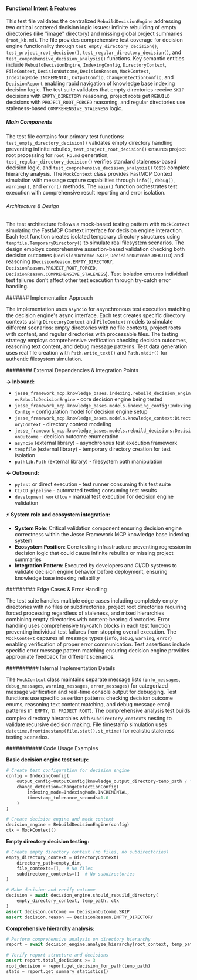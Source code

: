 <!-- CACHE_METADATA_START -->
<!-- Source File: {PROJECT_ROOT}/jesse-framework-mcp/tests/test_centralized_decision_engine.py -->
<!-- Cached On: 2025-07-06T14:33:35.507289 -->
<!-- Source Modified: 2025-07-06T14:30:32.730902 -->
<!-- Cache Version: 1.0 -->
<!-- CACHE_METADATA_END -->

#### Functional Intent & Features

This test file validates the centralized `RebuildDecisionEngine` addressing two critical scattered decision logic issues: infinite rebuilding of empty directories (like "image" directory) and missing global project summaries (`root_kb.md`). The file provides comprehensive test coverage for decision engine functionality through `test_empty_directory_decision()`, `test_project_root_decision()`, `test_regular_directory_decision()`, and `test_comprehensive_decision_analysis()` functions. Key semantic entities include `RebuildDecisionEngine`, `IndexingConfig`, `DirectoryContext`, `FileContext`, `DecisionOutcome`, `DecisionReason`, `MockContext`, `IndexingMode.INCREMENTAL`, `OutputConfig`, `ChangeDetectionConfig`, and `DecisionReport` enabling rapid navigation of knowledge base indexing decision logic. The test suite validates that empty directories receive `SKIP` decisions with `EMPTY_DIRECTORY` reasoning, project roots get `REBUILD` decisions with `PROJECT_ROOT_FORCED` reasoning, and regular directories use staleness-based `COMPREHENSIVE_STALENESS` logic.

##### Main Components

The test file contains four primary test functions: `test_empty_directory_decision()` validates empty directory handling preventing infinite rebuilds, `test_project_root_decision()` ensures project root processing for `root_kb.md` generation, `test_regular_directory_decision()` verifies standard staleness-based decision logic, and `test_comprehensive_decision_analysis()` tests complete hierarchy analysis. The `MockContext` class provides FastMCP Context simulation with message capture capabilities through `info()`, `debug()`, `warning()`, and `error()` methods. The `main()` function orchestrates test execution with comprehensive result reporting and error isolation.

###### Architecture & Design

The test architecture follows a mock-based testing pattern with `MockContext` simulating the FastMCP Context interface for decision engine interaction. Each test function creates isolated temporary directory structures using `tempfile.TemporaryDirectory()` to simulate real filesystem scenarios. The design employs comprehensive assertion-based validation checking both decision outcomes (`DecisionOutcome.SKIP`, `DecisionOutcome.REBUILD`) and reasoning (`DecisionReason.EMPTY_DIRECTORY`, `DecisionReason.PROJECT_ROOT_FORCED`, `DecisionReason.COMPREHENSIVE_STALENESS`). Test isolation ensures individual test failures don't affect other test execution through try-catch error handling.

####### Implementation Approach

The implementation uses `asyncio` for asynchronous test execution matching the decision engine's async interface. Each test creates specific directory contexts using `DirectoryContext` and `FileContext` models to simulate different scenarios: empty directories with no file contexts, project roots with content, and regular directories with processable files. The testing strategy employs comprehensive verification checking decision outcomes, reasoning text content, and debug message patterns. Test data generation uses real file creation with `Path.write_text()` and `Path.mkdir()` for authentic filesystem simulation.

######## External Dependencies & Integration Points

**→ Inbound:**
- `jesse_framework_mcp.knowledge_bases.indexing.rebuild_decision_engine:RebuildDecisionEngine` - core decision engine being tested
- `jesse_framework_mcp.knowledge_bases.models.indexing_config:IndexingConfig` - configuration model for decision engine setup
- `jesse_framework_mcp.knowledge_bases.models.knowledge_context:DirectoryContext` - directory context modeling
- `jesse_framework_mcp.knowledge_bases.models.rebuild_decisions:DecisionOutcome` - decision outcome enumeration
- `asyncio` (external library) - asynchronous test execution framework
- `tempfile` (external library) - temporary directory creation for test isolation
- `pathlib.Path` (external library) - filesystem path manipulation

**← Outbound:**
- `pytest` or direct execution - test runner consuming this test suite
- `CI/CD pipeline` - automated testing consuming test results
- `development workflow` - manual test execution for decision engine validation

**⚡ System role and ecosystem integration:**
- **System Role**: Critical validation component ensuring decision engine correctness within the Jesse Framework MCP knowledge base indexing system
- **Ecosystem Position**: Core testing infrastructure preventing regression in decision logic that could cause infinite rebuilds or missing project summaries
- **Integration Pattern**: Executed by developers and CI/CD systems to validate decision engine behavior before deployment, ensuring knowledge base indexing reliability

######### Edge Cases & Error Handling

The test suite handles multiple edge cases including completely empty directories with no files or subdirectories, project root directories requiring forced processing regardless of staleness, and mixed hierarchies combining empty directories with content-bearing directories. Error handling uses comprehensive try-catch blocks in each test function preventing individual test failures from stopping overall execution. The `MockContext` captures all message types (`info`, `debug`, `warning`, `error`) enabling verification of proper error communication. Test assertions include specific error message pattern matching ensuring decision engine provides appropriate feedback for different scenarios.

########## Internal Implementation Details

The `MockContext` class maintains separate message lists (`info_messages`, `debug_messages`, `warning_messages`, `error_messages`) for categorized message verification and real-time console output for debugging. Test functions use specific assertion patterns checking decision outcome enums, reasoning text content matching, and debug message emoji patterns (`📁 EMPTY`, `🏗️ PROJECT ROOT`). The comprehensive analysis test builds complex directory hierarchies with `subdirectory_contexts` nesting to validate recursive decision making. File timestamp simulation uses `datetime.fromtimestamp(file.stat().st_mtime)` for realistic staleness testing scenarios.

########### Code Usage Examples

**Basic decision engine test setup:**
```python
# Create test configuration for decision engine
config = IndexingConfig(
    output_config=OutputConfig(knowledge_output_directory=temp_path / ".knowledge"),
    change_detection=ChangeDetectionConfig(
        indexing_mode=IndexingMode.INCREMENTAL,
        timestamp_tolerance_seconds=1.0
    )
)

# Create decision engine and mock context
decision_engine = RebuildDecisionEngine(config)
ctx = MockContext()
```

**Empty directory decision testing:**
```python
# Create empty directory context (no files, no subdirectories)
empty_directory_context = DirectoryContext(
    directory_path=empty_dir,
    file_contexts=[],  # No files
    subdirectory_contexts=[]  # No subdirectories
)

# Make decision and verify outcome
decision = await decision_engine.should_rebuild_directory(
    empty_directory_context, temp_path, ctx
)
assert decision.outcome == DecisionOutcome.SKIP
assert decision.reason == DecisionReason.EMPTY_DIRECTORY
```

**Comprehensive hierarchy analysis:**
```python
# Perform comprehensive analysis on directory hierarchy
report = await decision_engine.analyze_hierarchy(root_context, temp_path, ctx)

# Verify report structure and decisions
assert report.total_decisions >= 3
root_decision = report.get_decision_for_path(temp_path)
stats = report.get_summary_statistics()
```
